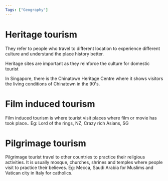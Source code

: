 ```yaml
---
Tags: ["Geography"]
---
```

# Heritage tourism
They refer to people who travel to different location to experience different culture and understand the place history better.

Heritage sites are important as they reinforce the culture for domestic tourist

In Singapore, there is the Chinatown Heritage Centre where it shows visitors the living conditions of Chinatown in the 90's. 

# Film induced tourism
Film induced tourism is where tourist visit places where film or movie has took place..
Eg: Lord of the rings, NZ, Crazy rich Asians, SG

# Pilgrimage tourism
Pilgrimage tourist travel to other countries to practice their religious activities.
It is usually mosque, churches, shrines and temples where people visit to practice their believes.
Eg: Mecca, Saudi Arabia for Muslims and Vatican city in Italy for catholics.